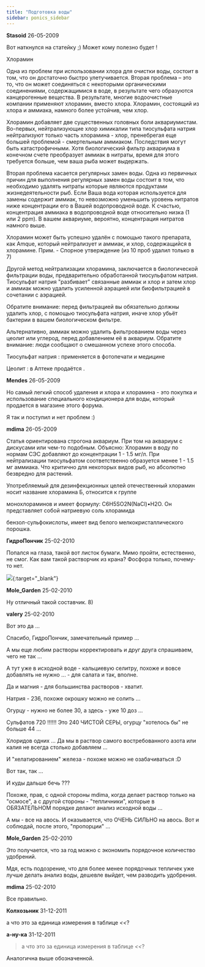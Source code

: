 ```yaml
---
title: "Подготовка воды"
sidebar: ponics_sidebar
---
```


**Stasoid** 26-05-2009

Вот наткнулся на статейку ;) Может кому полезно будет !

Хлорамин

Одна из проблем при использовании хлора для очистки воды, состоит в том, что он достаточно быстро улетучивается. Вторая проблема – это то, что он может соединяться с некоторыми органическими соединениями, содержащимися в воде, в результате чего образуются канцерогенные вещества. В результате, многие водоочистные компании применяют хлорамин, вместо хлора. Хлорамин, состоящий из хлора и аммиака, намного более устойчив, чем хлор.

Хлорамин добавляет две существенных головных боли аквариумистам. Во-первых, нейтрализующие хлор химикалии типа тиосульфата натрия нейтрализуют только часть хлорамина - хлор, пренебрегая еще большей проблемой - смертельным аммиаком. Последствия могут быть катастрофичными. Хотя биологический фильтр аквариума в конечном счете преобразует аммиак в нитраты, время для этого требуется больше, чем ваша рыба может выдержать.

Вторая проблема касается регулярных замен воды. Одна из первичных причин для выполнения регулярных замен воды состоит в том, что необходимо удалять нитраты которые являются продуктами жизнедеятельности рыб. Если Ваша вода которая используется для замены содержит аммиак, то невозможно уменьшить уровень нитратов ниже концентрации его в Вашей водопроводной воде. К счастью, концентрация аммиака в водопроводной воде относительно низка (1 или 2 ppm). В вашем аквариуме, вероятно, концентрация нитратов намного выше.

Хлорамин может быть успешно удалён с помощью такого препарата, как Amque, который нейтрализует и аммиак, и хлор, содержащийся в хлорамине. Прим. - Спорное утверждение (из 10 проб удалил только в 7)

Другой метод нейтрализации хлорамина, заключается в биологической фильтрации воды, предварительно обработанной тиосульфатом натрия. Тиосульфат натрия "разбивает" связанные аммиак и хлор и затем хлор и аммиак можно удалить усиленной аэрацией или биофильтрацией в сочетании с аэрацией.

Обратите внимание: перед фильтрацией вы обязательно должны удалить хлор, с помощью тиосульфата натрия, иначе хлор убьёт бактерии в вашем биологическом фильтре.

Альтернативно, аммиак можно удалить фильтрованием воды через цеолит или углерод, перед добавлением её в аквариум. Обратите внимание: люди сообщают о смешанном успехе этого способа.

Тиосульфат натрия : применяется в фотопечати и медицине 

Цеолит : в Аптеке продаётся .


**Mendes** 26-05-2009

Но самый легкий способ удаления и хлора и хлорамина - это покупка и использование специального кондиционера для воды, который продается в магазине этого форума. 

Я так и поступил и нет проблем :)


**mdima** 26-05-2009

&#1057;&#1090;&#1072;&#1090;&#1100;&#1103; &#1086;&#1088;&#1080;&#1077;&#1085;&#1090;&#1080;&#1088;&#1086;&#1074;&#1072;&#1085;&#1072; &#1089;&#1090;&#1088;&#1086;&#1075;&#1086;&#1085;&#1072; &#1072;&#1082;&#1074;&#1072;&#1088;&#1080;&#1091;&#1084;. &#1055;&#1088;&#1080; &#1090;&#1086;&#1084; &#1085;&#1072; &#1072;&#1082;&#1074;&#1072;&#1088;&#1080;&#1091;&#1084; &#1089; &#1076;&#1080;&#1089;&#1082;&#1091;&#1089;&#1072;&#1084;&#1080; &#1080;&#1083;&#1080; &#1095;&#1077;&#1084;-&#1090;&#1086; &#1087;&#1086;&#1076;&#1086;&#1073;&#1085;&#1099;&#1084;. &#1054;&#1073;&#1098;&#1103;&#1089;&#1085;&#1102;: &#1061;&#1083;&#1086;&#1088;&#1072;&#1084;&#1080;&#1085; &#1074; &#1074;&#1086;&#1076;&#1091; &#1087;&#1086; &#1085;&#1086;&#1088;&#1084;&#1072;&#1084; &#1057;&#1069;&#1057; &#1076;&#1086;&#1073;&#1072;&#1074;&#1083;&#1103;&#1102;&#1090; &#1076;&#1086; &#1082;&#1086;&#1085;&#1094;&#1077;&#1085;&#1090;&#1088;&#1072;&#1094;&#1080;&#1080; 1 - 1.5 &#1084;&#1075;/&#1083;. &#1055;&#1088;&#1080; &#1085;&#1077;&#1081;&#1090;&#1088;&#1072;&#1083;&#1080;&#1079;&#1072;&#1094;&#1080;&#1080; &#1090;&#1080;&#1086;&#1089;&#1091;&#1083;&#1100;&#1092;&#1072;&#1090;&#1086;&#1084; &#1089;&#1086;&#1086;&#1090;&#1074;&#1077;&#1090;&#1089;&#1090;&#1074;&#1077;&#1085;&#1085;&#1086; &#1086;&#1073;&#1088;&#1072;&#1079;&#1091;&#1077;&#1090;&#1089;&#1103; &#1084;&#1077;&#1085;&#1077;&#1077; 1 - 1.5 &#1084;&#1075; &#1072;&#1084;&#1084;&#1080;&#1072;&#1082;&#1072;. &#1063;&#1090;&#1086; &#1082;&#1088;&#1080;&#1090;&#1080;&#1095;&#1085;&#1086; &#1076;&#1083;&#1103; &#1085;&#1077;&#1082;&#1086;&#1090;&#1086;&#1088;&#1099;&#1093; &#1074;&#1080;&#1076;&#1086;&#1074; &#1088;&#1099;&#1073;, &#1085;&#1086; &#1072;&#1073;&#1089;&#1086;&#1083;&#1102;&#1090;&#1085;&#1086; &#1073;&#1077;&#1079;&#1074;&#1088;&#1077;&#1076;&#1085;&#1086; &#1076;&#1083;&#1103; &#1088;&#1072;&#1089;&#1090;&#1077;&#1085;&#1080;&#1081;.

&#1059;&#1087;&#1086;&#1090;&#1088;&#1077;&#1073;&#1083;&#1103;&#1077;&#1084;&#1099;&#1081; &#1076;&#1083;&#1103; &#1076;&#1077;&#1079;&#1080;&#1085;&#1092;&#1077;&#1082;&#1094;&#1080;&#1086;&#1085;&#1085;&#1099;&#1093; &#1094;&#1077;&#1083;&#1077;&#1081; &#1086;&#1090;&#1077;&#1095;&#1077;&#1089;&#1090;&#1074;&#1077;&#1085;&#1085;&#1099;&#1081; &#1093;&#1083;&#1086;&#1088;&#1072;&#1084;&#1080;&#1085; &#1085;&#1086;&#1089;&#1080;&#1090; &#1085;&#1072;&#1079;&#1074;&#1072;&#1085;&#1080;&#1077; &#1093;&#1083;&#1086;&#1088;&#1072;&#1084;&#1080;&#1085;&#1072; &#1041;, &#1086;&#1090;&#1085;&#1086;&#1089;&#1080;&#1090;&#1089;&#1103; &#1082; &#1075;&#1088;&#1091;&#1087;&#1087;&#1077;

&#1084;&#1086;&#1085;&#1086;&#1093;&#1083;&#1086;&#1088;&#1072;&#1084;&#1080;&#1085;&#1086;&#1074; &#1080; &#1080;&#1084;&#1077;&#1077;&#1090; &#1092;&#1086;&#1088;&#1084;&#1091;&#1083;&#1091;: C6H5SO2N(NaCl)&#8226;H2O. &#1054;&#1085; &#1087;&#1088;&#1077;&#1076;&#1089;&#1090;&#1072;&#1074;&#1083;&#1103;&#1077;&#1090; &#1089;&#1086;&#1073;&#1086;&#1081; &#1085;&#1072;&#1090;&#1088;&#1080;&#1077;&#1074;&#1091;&#1102; &#1089;&#1086;&#1083;&#1100; &#1093;&#1083;&#1086;&#1088;&#1072;&#1084;&#1080;&#1076;&#1072;

&#1073;&#1077;&#1085;&#1079;&#1086;&#1083;-&#1089;&#1091;&#1083;&#1100;&#1092;&#1086;&#1082;&#1080;&#1089;&#1083;&#1086;&#1090;&#1099;, &#1080;&#1084;&#1077;&#1077;&#1090; &#1074;&#1080;&#1076; &#1073;&#1077;&#1083;&#1086;&#1075;&#1086; &#1084;&#1077;&#1083;&#1082;&#1086;&#1082;&#1088;&#1080;&#1089;&#1090;&#1072;&#1083;&#1083;&#1080;&#1095;&#1077;&#1089;&#1082;&#1086;&#1075;&#1086; &#1087;&#1086;&#1088;&#1086;&#1096;&#1082;&#1072;.



**ГидроПончик** 25-02-2010

Попался на глаза, такой вот листок бумаги. Мимо пройти, естественно, не смог. Как вам такой растворчик из крана? Фосфора только, почему-то нет.

[![](/attachimages/1402_DSCN5265.png)](https://t.me/ponics_ru_files/1282){:target="_blank"}

**Mole_Garden** 25-02-2010

Ну отличный такой составчик. 8)


**valery** 25-02-2010

Вот это да ... 

Спасибо, ГидроПончик, замечательный пример ...

А мы еще любим растворы корректировать и друг друга спрашиваем, чего не так ...

А тут уже в исходной воде - кальциевую селитру, похоже и вовсе добавлять не нужно ... - для салата и так, вполне.

Да и магния - для большинства растворов - хватит.

Натрия - 236, похоже окрошку можно не солить ...

Огурцу - нужно не более 30, а здесь - уже 10 доз ...

Сульфатов 720 !!!!!! Это 240 ЧИСТОЙ СЕРЫ, огурцу "хотелось бы" не больше 44 ...

Хлоридов одних ... Да мы в раствор самого востребованного азота или калия не всегда столько добавляем ...

И "хелатированием" железа - похоже можно не озабачиваться :D

Вот так, так ...

И куды дальше бечь ???

Похоже, прав, с одной стороны mdima, когда делает раствор только на "осмосе", а с другой стороны - "тепличники", которые в ОБЯЗАТЕЛЬНОМ порядке делают анализ исходной воды ...

А мы - все на авось. И оказывается, что ОЧЕНЬ СИЛЬНО на авось. Вот и соблюдай, после этого, "пропорции" ...


**Mole_Garden** 25-02-2010

Это получается, что за год можно с экономить порядочное количество удобрений.

Мдя, есть подозрение, что для более менее порядочных тепличек уже лучше делать анализ воды, дешевле выйдет, чем разводить удобрения. 


**mdima** 25-02-2010

Все правильно.


**Колхозьник** 31-12-2011

а что это за единица измерения в таблице _&lt;&lt;_?


**а-ну-ка** 31-12-2011

> а что это за единица измерения в таблице _&lt;&lt;_?

Aналогична выше обозначенной.


